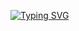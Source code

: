 [![Typing SVG](https://readme-typing-svg.herokuapp.com?duration=9000&center=true&vCenter=true&multiline=true&height=100&lines=I+got+fucking+hell+in+my+veins;The+devil+is+living+in+my+heart+;He's+playing+doll+with+my+body;HELP+ME+;HELP+ME+PLEASE)](https://git.io/typing-svg)
